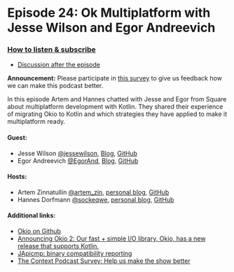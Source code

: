 # Episode 24: Ok Multiplatform with Jesse Wilson and Egor Andreevich

### [How to listen & subscribe](https://github.com/artem-zinnatullin/TheContext-Podcast)

* [Discussion after the episode](https://github.com/artem-zinnatullin/TheContext-Podcast/issues/105)

**Announcement:** Please participate in [this survey](https://docs.google.com/forms/d/1YMv1bn4jXBw9ozoW1q7mCoHTnmCDEh0OYhlRbLAgS1o/viewform) to give us feedback how we can make this podcast better.

In this episode Artem and Hannes chatted with Jesse and Egor from Square about multiplatform development with Kotlin. They shared their experience of migrating Okio to Kotlin and which strategies they have applied to make it multiplatform ready.

#### Guest:

 - Jesse Wilson [@jessewilson](https://twitter.com/jessewilson), [Blog](https://publicobject.com), [GitHub](https://github.com/swankjesse)
 - Egor Andreevich [@EgorAnd](https://twitter.com/EgorAnd), [Blog](https://blog.egorand.me), [GitHub](https://github.com/Egorand)

#### Hosts:

  - Artem Zinnatullin [@artem_zin](https://twitter.com/artem_zin), [personal blog](http://artemzin.com), [GitHub](https://github.com/artem-zinnatullin)
  - Hannes Dorfmann [@sockeqwe](https://twitter.com/sockeqwe), [personal blog](http://hannesdorfmann.com), [GitHub](https://github.com/sockeqwe)

#### Additional links:

  - [Okio on Github](https://github.com/square/okio)
  - [Announcing Okio 2: Our fast + simple I/O library, Okio, has a new release that supports Kotlin.](https://medium.com/square-corner-blog/okio-2-6f6c35149525)
  - [JApicmp: binary compatibility reporting](https://github.com/melix/japicmp-gradle-plugin)
  - [The Context Podcast Survey: Help us make the show better](https://docs.google.com/forms/d/1YMv1bn4jXBw9ozoW1q7mCoHTnmCDEh0OYhlRbLAgS1o/viewform)

